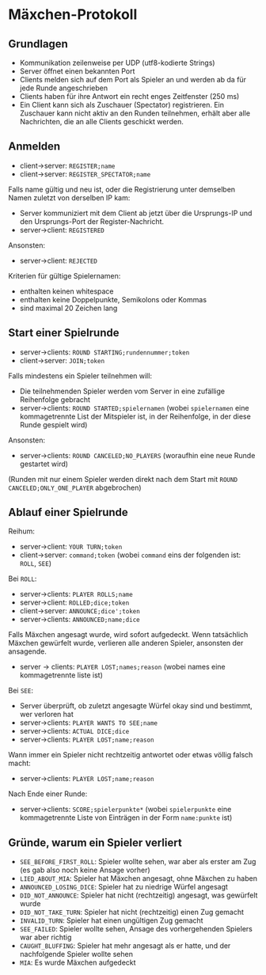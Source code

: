 Mäxchen-Protokoll
=================

Grundlagen
----------
- Kommunikation zeilenweise per UDP (utf8-kodierte Strings)
- Server öffnet einen bekannten Port
- Clients melden sich auf dem Port als Spieler an und werden ab da für jede Runde angeschrieben
- Clients haben für ihre Antwort ein recht enges Zeitfenster (250 ms)
- Ein Client kann sich als Zuschauer (Spectator) registrieren. Ein Zuschauer kann nicht aktiv an den Runden teilnehmen, erhält aber alle Nachrichten, die an alle Clients geschickt werden.

Anmelden
--------
- client->server: `REGISTER;name`
- client->server: `REGISTER_SPECTATOR;name`

Falls name gültig und neu ist, oder die Registrierung unter demselben Namen zuletzt von derselben IP kam:

  - Server kommuniziert mit dem Client ab jetzt über die Ursprungs-IP und den Ursprungs-Port der Register-Nachricht.
  - server->client: `REGISTERED`

Ansonsten:

  - server->client: `REJECTED`

Kriterien für gültige Spielernamen:

- enthalten keinen whitespace
- enthalten keine Doppelpunkte, Semikolons oder Kommas
- sind maximal 20 Zeichen lang

Start einer Spielrunde
-----------------------
- server->clients: `ROUND STARTING;rundennummer;token`
- client->server: `JOIN;token`

Falls mindestens ein Spieler teilnehmen will:

- Die teilnehmenden Spieler werden vom Server in eine zufällige Reihenfolge gebracht
- server->clients: `ROUND STARTED;spielernamen` (wobei `spielernamen` eine kommagetrennte List der Mitspieler ist, in der Reihenfolge, in der diese Runde gespielt wird)

Ansonsten:

- server->clients: `ROUND CANCELED;NO_PLAYERS` (woraufhin eine neue Runde gestartet wird)

(Runden mit nur einem Spieler werden direkt nach dem Start mit `ROUND CANCELED;ONLY_ONE_PLAYER` abgebrochen)

Ablauf einer Spielrunde
-----------------------
Reihum:

- server->client: `YOUR TURN;token`
- client->server: `command;token` (wobei `command` eins der folgenden ist: `ROLL`, `SEE`)
  
Bei `ROLL`:

- server->clients: `PLAYER ROLLS;name`
- server->client: `ROLLED;dice;token`
- client->server: `ANNOUNCE;dice';token`
- server->clients: `ANNOUNCED;name;dice`

Falls Mäxchen angesagt wurde, wird sofort aufgedeckt. Wenn tatsächlich Mäxchen gewürfelt wurde, verlieren alle anderen Spieler, ansonsten der ansagende.

- server -> clients: `PLAYER LOST;names;reason` (wobei names eine kommagetrennte liste ist)

Bei `SEE`:

- Server überprüft, ob zuletzt angesagte Würfel okay sind und bestimmt, wer verloren hat
- server->clients: `PLAYER WANTS TO SEE;name`
- server->clients: `ACTUAL DICE;dice`
- server->clients: `PLAYER LOST;name;reason`

Wann immer ein Spieler nicht rechtzeitig antwortet oder etwas völlig falsch macht:

- server->clients: `PLAYER LOST;name;reason`

Nach Ende einer Runde:

- server->clients: `SCORE;spielerpunkte*` (wobei `spielerpunkte` eine kommagetrennte Liste von Einträgen in der Form `name:punkte` ist)

Gründe, warum ein Spieler verliert
----------------------------------
- `SEE_BEFORE_FIRST_ROLL`: Spieler wollte sehen, war aber als erster am Zug (es gab also noch keine Ansage vorher)
- `LIED_ABOUT_MIA`: Spieler hat Mäxchen angesagt, ohne Mäxchen zu haben
- `ANNOUNCED_LOSING_DICE`: Spieler hat zu niedrige Würfel angesagt
- `DID_NOT_ANNOUNCE`: Spieler hat nicht (rechtzeitig) angesagt, was gewürfelt wurde
- `DID_NOT_TAKE_TURN`: Spieler hat nicht (rechtzeitig) einen Zug gemacht
- `INVALID_TURN`: Spieler hat einen ungültigen Zug gemacht
- `SEE_FAILED`: Spieler wollte sehen, Ansage des vorhergehenden Spielers war aber richtig
- `CAUGHT_BLUFFING`: Spieler hat mehr angesagt als er hatte, und der nachfolgende Spieler wollte sehen
- `MIA`: Es wurde Mäxchen aufgedeckt

